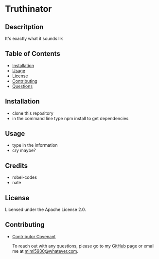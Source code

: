 
# Truthinator

## Descritption
It's exactly what it sounds lik

## Table of Contents
* [Installation](#installation)
* [Usage](#usage)
* [License](#license)
* [Contributing](#contributing)
* [Questions](#questions)

## Installation
- clone this repository
- in the command line type npm install to get dependencies


## Usage
- type in the information
- cry maybe?


## Credits
- robel-codes
- nate




## License
Licensed under the Apache License 2.0.

## Contributing
- [Contributor Covenant](https://www.contributor-covenant.org/version/2/1/code_of_conduct/)




  To reach out with any questions, please go to my [GitHub](https://github.com/mimi5930) page or email me at mimi5930@whatever.com.
  
